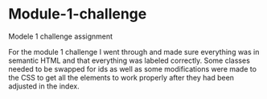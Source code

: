 # Module-1-challenge
Modele 1 challenge assignment

For the module 1 challenge I went through and made sure everything was in semantic HTML and that everything was labeled correctly.
Some classes needed to be swapped for ids as well as some modifications were made to the CSS to get all the elements to work properly after they had been adjusted in the index.
